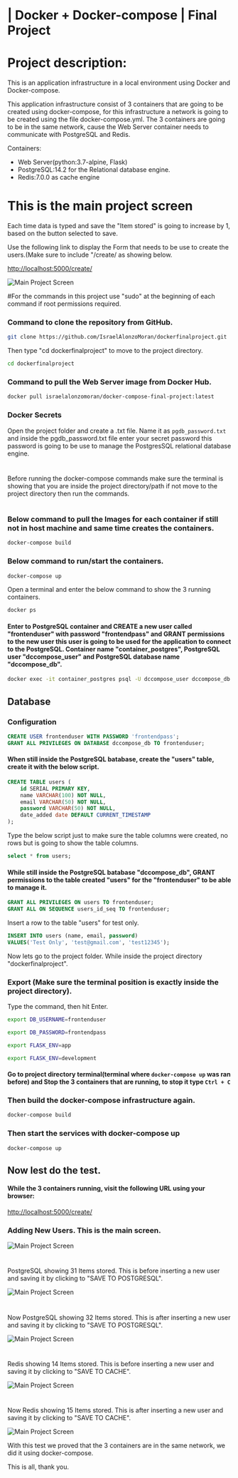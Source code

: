 # | Docker + Docker-compose | Final Project
# Project description:
This is an application infrastructure in a local environment using Docker and Docker-compose.

This application infrastructure consist of 3 containers that are going to be created using docker-compose, for this infrastructure a network is going to be created using the file docker-compose.yml. The 3 containers are going to be in the same network, cause the Web Server container needs to communicate with PostgreSQL and Redis.

Containers: 
* Web Server(python:3.7-alpine, Flask)
* PostgreSQL:14.2 for the Relational database engine.
* Redis:7.0.0 as cache engine
# This is the main project screen
Each time data is typed and save the "Item stored" is going to increase by 1, based on the button selected to save.

Use the following link to display the Form that needs to be use to
create the users.(Make sure to include "/create/ as showing below.

[http://localhost:5000/create/](http://localhost:5000/create/)

![Main Project Screen](./images/main.PNG)

#For the commands in this project use "sudo" at the beginning of each command if root permissions required.
### Command to clone the repository from GitHub.
```bash
git clone https://github.com/IsraelAlonzoMoran/dockerfinalproject.git

```
Then type "cd dockerfinalproject" to move to the project directory.
```bash
cd dockerfinalproject

```

### Command to pull the Web Server image from Docker Hub.
```bash
docker pull israelalonzomoran/docker-compose-final-project:latest

```
### Docker Secrets
Open the project folder and create a .txt file. Name it as `pgdb_password.txt` and inside the pgdb_password.txt file enter your secret password this password is going to be use to manage the PostgresSQL relational database engine.

#
Before running the docker-compose commands make sure the terminal is showing that you are inside the project directory/path if not move to the project directory then run the commands.
#
### Below command to pull the Images for each container if still not in host machine and same time creates the containers.
```bash
docker-compose build

```
### Below command to run/start the containers.
```bash
docker-compose up

```
Open a terminal and enter the below command to show the 3 running containers.

```bash
docker ps

```

#### Enter to PostgreSQL container and CREATE a new user called "frontenduser" with password "frontendpass" and GRANT permissions to the new user this user is going to be used for the application to connect to the PostgreSQL. Container name "container_postgres", PostgreSQL user "dccompose_user" and PostgreSQL database name "dccompose_db".

```bash
docker exec -it container_postgres psql -U dccompose_user dccompose_db
``` 

## Database
### Configuration
```sql
CREATE USER frontenduser WITH PASSWORD 'frontendpass';
GRANT ALL PRIVILEGES ON DATABASE dccompose_db TO frontenduser;
```
#### When still inside the PostgreSQL batabase, create the "users" table, create it with the below script.

```sql
CREATE TABLE users ( 
    id SERIAL PRIMARY KEY,
    name VARCHAR(100) NOT NULL,
    email VARCHAR(50) NOT NULL,
    password VARCHAR(50) NOT NULL,
    date_added date DEFAULT CURRENT_TIMESTAMP
);
```
Type the below script just to make sure the table columns were created, no rows but is going to show the table columns.
```sql
select * from users;

```
#### While still inside the PostgreSQL batabase "dccompose_db", GRANT permissions to the table created "users" for the "frontenduser" to be able to manage it.

```sql
GRANT ALL PRIVILEGES ON users TO frontenduser;
GRANT ALL ON SEQUENCE users_id_seq TO frontenduser;
```
Insert a row to the table "users" for test only.
```sql
INSERT INTO users (name, email, password) 
VALUES('Test Only', 'test@gmail.com', 'test12345');
```
Now lets go to the project folder. While inside the project directory "dockerfinalproject".
### Export (Make sure the terminal position is exactly inside the project directory).
Type the command, then hit Enter.
```bash
export DB_USERNAME=frontenduser
```
```bash
export DB_PASSWORD=frontendpass
```
```bash
export FLASK_ENV=app
```
```bash
export FLASK_ENV=development
```

#### Go to project directory terminal(terminal where `docker-compose up` was ran before) and Stop the 3 containers that are running, to stop it type `Ctrl + C`
### Then build the docker-compose infrastructure again.
```bash
docker-compose build
```
### Then start the services with docker-compose up
```bash
docker-compose up
```
## Now lest do the test.
#### While the 3 containers running, visit the following URL using your browser:
[http://localhost:5000/create/](http://localhost:5000/create/)

### Adding New Users. This is the main screen.
![Main Project Screen](./images/main.PNG)

#
PostgreSQL showing 31 Items stored. This is before inserting a new user and saving it by clicking to "SAVE  TO POSTGRESQL".

![Main Project Screen](./images/BeforePostgreSQLinsert.PNG)
#
Now PostgreSQL showing 32 Items stored. This is after inserting a new user and saving it by clicking to "SAVE  TO POSTGRESQL".

![Main Project Screen](./images/AfterPostgresSQLinsert.PNG)
#
Redis showing 14 Items stored. This is before inserting a new user and saving it by clicking to "SAVE  TO CACHE".

![Main Project Screen](./images/BeforeCacheinsert.PNG)
#
Now Redis showing 15 Items stored. This is after inserting a new user and saving it by clicking to "SAVE  TO CACHE".

![Main Project Screen](./images/AfterCacheinsert.PNG)

With this test we proved that the 3 containers are in the same network, we did it using docker-compose.

This is all, thank you.